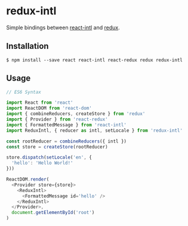 # redux-intl

Simple bindings between [react-intl](https://github.com/yahoo/react-intl) and [redux](https://github.com/reactjs/redux).

## Installation

```console
$ npm install --save react react-intl react-redux redux redux-intl
```

## Usage

```javascript
// ES6 Syntax

import React from 'react'
import ReactDOM from 'react-dom'
import { combineReducers, createStore } from 'redux'
import { Provider } from 'react-redux'
import { FormattedMessage } from 'react-intl'
import ReduxIntl, { reducer as intl, setLocale } from 'redux-intl'

const rootReducer = combineReducers({ intl })
const store = createStore(rootReducer)

store.dispatch(setLocale('en', {
  'hello': 'Hello World!'
}))

ReactDOM.render(
  <Provider store={store}>
    <ReduxIntl>
      <FormattedMessage id='hello' />
    </ReduxIntl>
  </Provider>,
  document.getElementById('root')
)
```
